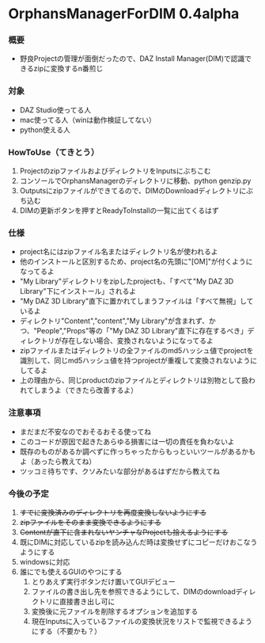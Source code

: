 # OrphansManagerForDIM 0.4alpha

### 概要
* 野良Projectの管理が面倒だったので、DAZ Install Manager(DIM)で認識できるzipに変換するn番煎じ

### 対象
* DAZ Studio使ってる人
* mac使ってる人（winは動作検証してない）
* python使える人

### HowToUse（てきとう）
1. ProjectのzipファイルおよびディレクトリをInputsにぶちこむ
1. コンソールでOrphansManagerのディレクトリに移動、python genzip.py
1. Outputsにzipファイルができてるので、DIMのDownloadディレクトリにぶち込む
1. DIMの更新ボタンを押すとReadyToInstallの一覧に出てくるはず

### 仕様
* project名にはzipファイル名またはディレクトリ名が使われるよ
* 他のインストールと区別するため、project名の先頭に"[OM]"が付くようになってるよ
* "My Library"ディレクトリをzipしたprojectも、「すべて"My DAZ 3D Library"下にインストール」されるよ
* "My DAZ 3D Library"直下に置かれてしまうファイルは「すべて無視」しているよ
* ディレクトリ"Content","content","My Library"が含まれず、かつ、"People","Props"等の「"My DAZ 3D Library"直下に存在するべき」ディレクトリが存在しない場合、変換されないようになってるよ
* zipファイルまたはディレクトリの全ファイルのmd5ハッシュ値でprojectを識別して、同じmd5ハッシュ値を持つprojectが重複して変換されないようにしてるよ
* 上の理由から、同じproductのzipファイルとディレクトリは別物として扱われてしまうよ（できたら改善するよ）

### 注意事項
* まだまだ不安なのでおそるおそる使ってね
* このコードが原因で起きたあらゆる損害には一切の責任を負わないよ
* 既存のものがあるか調べずに作っちゃったからもっといいツールがあるかもよ（あったら教えてね）
* ツッコミ待ちです、クソみたいな部分があるはずだから教えてね

### 今後の予定
1. ~~すでに変換済みのディレクトリを再度変換しないようにする~~
1. ~~zipファイルをそのまま変換できるようにする~~
1. ~~Contentが直下に含まれないヤンチャなProjectも拾えるようにする~~
1. 既にDIMに対応しているzipを読み込んだ時は変換せずにコピーだけおこなうようにする
1. windowsに対応
1. 誰にでも使えるGUIのやつにする
    1. とりあえず実行ボタンだけ置いてGUIデビュー
    1. ファイルの書き出し先を参照できるようにして、DIMのdownloadディレクトリに直接書き出し可に
    1. 変換後に元ファイルを削除するオプションを追加する
    1. 現在Inputsに入っているファイルの変換状況をリストで監視できるようにする（不要かも？）